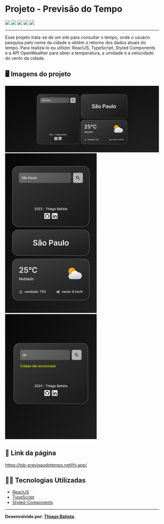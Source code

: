 # Projeto - Previsão do Tempo
![](https://img.shields.io/badge/reactJS-20b2aa?style=for-the-badge&logo=react&logoColor=white) ![](https://img.shields.io/badge/typescript-007acc?style=for-the-badge&logo=typescript&logoColor=white) ![](https://img.shields.io/badge/styled_components-fe4164?style=for-the-badge&logo=styled-components&logoColor=white) ![](https://img.shields.io/badge/Visual_Studio_Code-0078D4?style=for-the-badge&logo=visual%20studio%20code&logoColor=white) ![](https://img.shields.io/badge/Markdown-000000?style=for-the-badge&logo=markdown&logoColor=white)
***
Esse projeto trata-se de um site para consultar o tempo, onde o usuário pesquisa pelo nome da cidade e obtém o retorno dos dados atuais do tempo. Para realizá-lo eu utilizei: ReactJS, TypeScript, Styled Components e a API OpenWeather para obter a temperatura, a umidade e a velocidade do vento da cidade.

##  🖥️ Imagens do projeto
![](./resultado/desktop.png)
![](./resultado/mobile.png) ![](./resultado/erro.png)

## 🔗 Link da página
https://tsb-previsaodotempo.netlify.app/

## 👨‍💻 Tecnologias Utilizadas
* [ReactJS](https://pt-br.reactjs.org/docs/getting-started.html)
* [TypeScript](https://www.typescriptlang.org/docs/)
* [Styled-Components](https://styled-components.com/docs)
***
**Desenvolvido por: [Thiago Batista](https://github.com/ThiagoSantosBatista/).**